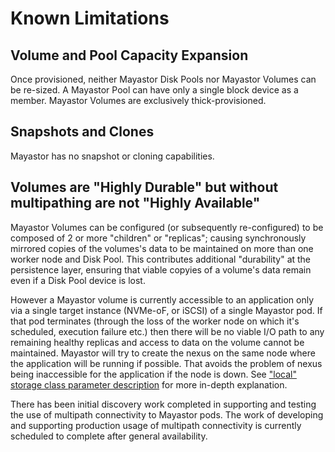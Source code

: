 # Known Limitations


## Volume and Pool Capacity Expansion

Once provisioned, neither Mayastor Disk Pools nor Mayastor Volumes can be re-sized.  A Mayastor Pool can have only a single block device as a member.  Mayastor Volumes are exclusively thick-provisioned.

## Snapshots and Clones

Mayastor has no snapshot or cloning capabilities.

## Volumes are "Highly Durable" but without multipathing are not "Highly Available"

Mayastor Volumes can be configured (or subsequently re-configured) to be composed of 2 or more "children" or "replicas"; causing synchronously mirrored copies of the volumes's data to be maintained on more than one worker node and Disk Pool.  This contributes additional "durability" at the persistence layer, ensuring that viable copyies of a volume's data remain even if a Disk Pool device is lost.

However a Mayastor volume is currently accessible to an application only via a single target instance (NVMe-oF, or iSCSI) of a single Mayastor pod.  If that pod terminates (through the loss of the worker node on which it's scheduled, execution failure etc.) then there will be no viable I/O path to any remaining healthy replicas and access to data on the volume cannot be maintained. Mayastor will try to create the nexus on the same node where the application will be running if possible. That avoids the problem of nexus being inaccessible for the application if the node is down. See ["local" storage class parameter description](https://mayastor.gitbook.io/introduction/reference/storage-class-parameters) for more in-depth explanation.

There has been initial discovery work completed in supporting and testing the use of multipath connectivity to Mayastor pods.  The work of developing and supporting production usage of multipath connectivity is currently scheduled to complete after general availability.  
